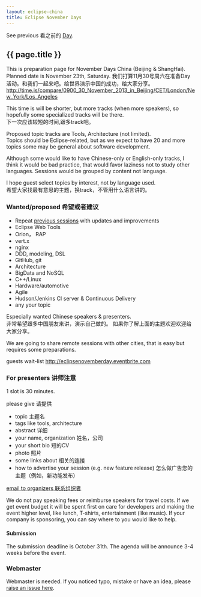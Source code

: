 ```yaml
---
layout: eclipse-china
title: Eclipse November Days
---
```


<p>See previous 看之前的 <a href="/Day/">Day</a>.</p>

## {{ page.title }}

This is preparation page for November Days China (Beijing & ShangHai).  
Planned date is November 23th, Saturday.
我们打算11月30号周六在准备Day活动。和我们一起来吧。给世界演示中国的成功，给大家分享。    
<http://time.is/compare/0900_30_November_2013_in_Beijing/CET/London/New_York/Los_Angeles>

This time is will be shorter, but more tracks (when more speakers),
so hopefully some specialized tracks will be there.  
下一次应该较短的时间,跟多track吧。

Proposed topic tracks are Tools, Architecture (not limited).  
Topics should be Eclipse-related, but as we expect to have 20 and more topics some may be general about software development. 

Although some would like to have Chinese-only or English-only tracks, I think it would be bad practice,
 that would favor laziness not to study other languages. Sessions would be grouped by content not language.  

I hope guest select topics by interest, not by language used.    
希望大家找最有意思的主题，换track，不管用什么语言讲的。 
 

### Wanted/proposed 希望或者建议

- Repeat [previous sessions](/Day/materials) with updates and improvements
- Eclipse Web Tools
- Orion， RAP
- vert.x
- nginx
- DDD, modeling, DSL
- GitHub, git
- Architecture
- BigData and NoSQL
- C++/Linux
- Hardware/automotive
- Agile
- Hudson/Jenkins CI server & Continuous Delivery
- any your topic

Especially wanted Chinese speakers & presenters.   
非常希望跟多中国朋友来讲，演示自己做的。
如果你了解上面的主题欢迎欢迎给大家分享。
 
We are going to share remote sessions with other cities, that is easy but requires some preparations.

guests wait-list <http://eclipsenovemberday.eventbrite.com>

### For presenters 讲师注意

1 slot is 30 minutes. 

please give 请提供

- topic 主题名
- tags like tools, architecture
- abstract 详细
- your name, organization 姓名，公司
- your short bio 短的CV
- photo 照片
- some links about 相关的连接
- how to advertise your session (e.g. new feature release) 怎么做广告您的主题（例如，新功能发布）

[email to organizers 联系组织者](mailto:paul.verest@live.com?subject=Eclipse-November-Days-China&body=I_would_like_to_present_on_Eclipse_November_Days_China_events)

We do not pay speaking fees or reimburse speakers for travel costs.
 If we get event budget it will be spent first on care for developers and making the event higher level, like lunch, T-shirts, entertainment (like music).
 If your company is sponsoring, you can say where to you would like to help.

#### Submission

The submission deadline is October 31th.
The agenda will be announce 3-4 weeks before the event.

### Webmaster

Webmaster is needed. If you noticed typo, mistake or have an idea, please [raise an issue here](https://github.com/Eclipse-China/Eclipse-China.github.io/issues).